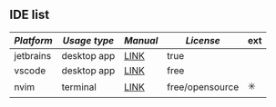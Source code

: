 ## IDE list

| ***Platform*** 	| ***Usage type*** 	| ***Manual***                           	| ***License***   	| ext 	|
|----------------	|------------------	|----------------------------------------	|-----------------	|-----	|
| jetbrains      	|    desktop app   	| [LINK](https://www.jetbrains.com/)     	|       true      	|     	|
| vscode         	|    desktop app   	| [LINK](https://code.visualstudio.com/) 	|       free      	|     	|
| nvim           	|     terminal     	| [LINK](https://neovim.io/)             	| free/opensource 	|  ✳️  	|